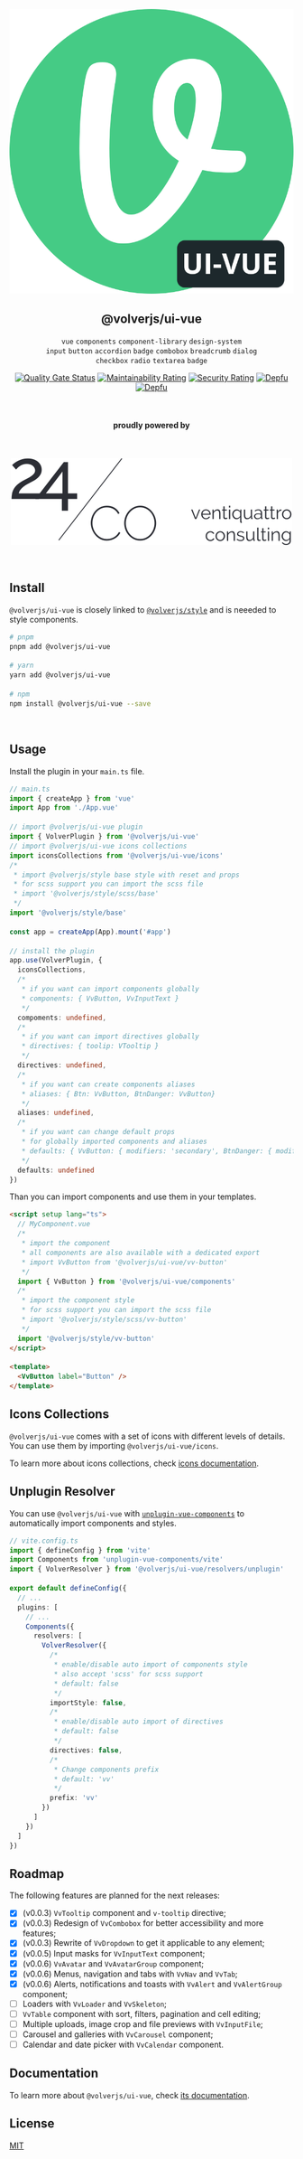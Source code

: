 <div align="center">
  
[![volverjs](.storybook/static/volverjs-ui.svg)](https://volverjs.github.io/ui-vue)

## @volverjs/ui-vue

`vue` `components` `component-library` `design-system` \
`input` `button` `accordion` `badge` `combobox` `breadcrumb` `dialog`\
`checkbox` `radio` `textarea` `badge`

[![Quality Gate Status](https://sonarcloud.io/api/project_badges/measure?project=volverjs_ui-vue&metric=alert_status)](https://sonarcloud.io/summary/new_code?id=volverjs_ui-vue) [![Maintainability Rating](https://sonarcloud.io/api/project_badges/measure?project=volverjs_ui-vue&metric=sqale_rating)](https://sonarcloud.io/summary/new_code?id=volverjs_ui-vue) [![Security Rating](https://sonarcloud.io/api/project_badges/measure?project=volverjs_ui-vue&metric=security_rating)](https://sonarcloud.io/summary/new_code?id=volverjs_ui-vue) [![Depfu](https://badges.depfu.com/badges/4b0c9d8ea210e93aa7a181e7252716f2/status.svg)](https://depfu.com) [![Depfu](https://badges.depfu.com/badges/4b0c9d8ea210e93aa7a181e7252716f2/overview.svg)](https://depfu.com/github/volverjs/ui-vue?project_id=38572)

<br>

#### proudly powered by

<br>

[![24/Consulting](.storybook/static/24consulting.svg)](https://24consulting.it)

<br>

</div>

## Install

`@volverjs/ui-vue` is closely linked to [`@volverjs/style`](https://volverjs.github.io/style/) and is neeeded to style components.

```bash
# pnpm
pnpm add @volverjs/ui-vue

# yarn
yarn add @volverjs/ui-vue

# npm
npm install @volverjs/ui-vue --save
```

<br />

## Usage

Install the plugin in your `main.ts` file.

```typescript
// main.ts
import { createApp } from 'vue'
import App from './App.vue'

// import @volverjs/ui-vue plugin
import { VolverPlugin } from '@volverjs/ui-vue'
// import @volverjs/ui-vue icons collections
import iconsCollections from '@volverjs/ui-vue/icons'
/*
 * import @volverjs/style base style with reset and props
 * for scss support you can import the scss file
 * import '@volverjs/style/scss/base'
 */
import '@volverjs/style/base'

const app = createApp(App).mount('#app')

// install the plugin
app.use(VolverPlugin, {
  iconsCollections,
  /*
   * if you want can import components globally
   * components: { VvButton, VvInputText }
   */
  compoments: undefined,
  /*
   * if you want can import directives globally
   * directives: { toolip: VTooltip }
   */
  directives: undefined,
  /*
   * if you want can create components aliases
   * aliases: { Btn: VvButton, BtnDanger: VvButton}
   */
  aliases: undefined,
  /*
   * if you want can change default props
   * for globally imported components and aliases
   * defaults: { VvButton: { modifiers: 'secondary', BtnDanger: { modifiers: 'danger' } }
   */
  defaults: undefined
})
```

Than you can import components and use them in your templates.

```html
<script setup lang="ts">
  // MyComponent.vue
  /*
   * import the component
   * all components are also available with a dedicated export
   * import VvButton from '@volverjs/ui-vue/vv-button'
   */
  import { VvButton } from '@volverjs/ui-vue/components'
  /*
   * import the component style
   * for scss support you can import the scss file
   * import '@volverjs/style/scss/vv-button'
   */
  import '@volverjs/style/vv-button'
</script>

<template>
  <VvButton label="Button" />
</template>
```

## Icons Collections

`@volverjs/ui-vue` comes with a set of icons with different levels of details. You can use them by importing `@volverjs/ui-vue/icons`.

To learn more about icons collections, check [icons documentation](src/components/VvIcon/README.md).

## Unplugin Resolver

You can use `@volverjs/ui-vue` with [`unplugin-vue-components`](https://github.com/antfu/unplugin-vue-components) to automatically import components and styles.

```typescript
// vite.config.ts
import { defineConfig } from 'vite'
import Components from 'unplugin-vue-components/vite'
import { VolverResolver } from '@volverjs/ui-vue/resolvers/unplugin'

export default defineConfig({
  // ...
  plugins: [
    // ...
    Components({
      resolvers: [
        VolverResolver({
          /*
           * enable/disable auto import of components style
           * also accept 'scss' for scss support
           * default: false
           */
          importStyle: false,
          /*
           * enable/disable auto import of directives
           * default: false
           */
          directives: false,
          /*
           * Change components prefix
           * default: 'vv'
           */
          prefix: 'vv'
        })
      ]
    })
  ]
})
```

## Roadmap

The following features are planned for the next releases:

- [x] (v0.0.3) `VvTooltip` component and `v-tooltip` directive;
- [x] (v0.0.3) Redesign of `VvCombobox` for better accessibility and more features;
- [x] (v0.0.3) Rewrite of `VvDropdown` to get it applicable to any element;
- [x] (v0.0.5) Input masks for `VvInputText` component;
- [x] (v0.0.6) `VvAvatar` and `VvAvatarGroup` component;
- [x] (v0.0.6) Menus, navigation and tabs with `VvNav` and `VvTab`;
- [x] (v0.0.6) Alerts, notifications and toasts with `VvAlert` and `VvAlertGroup` component;
- [ ] Loaders with `VvLoader` and `VvSkeleton`;
- [ ] `VvTable` component with sort, filters, pagination and cell editing;
- [ ] Multiple uploads, image crop and file previews with `VvInputFile`;
- [ ] Carousel and galleries with `VvCarousel` component;
- [ ] Calendar and date picker with `VvCalendar` component.

## Documentation

To learn more about `@volverjs/ui-vue`, check [its documentation](https://volverjs.github.io/ui-vue).

## License

[MIT](http://opensource.org/licenses/MIT)

